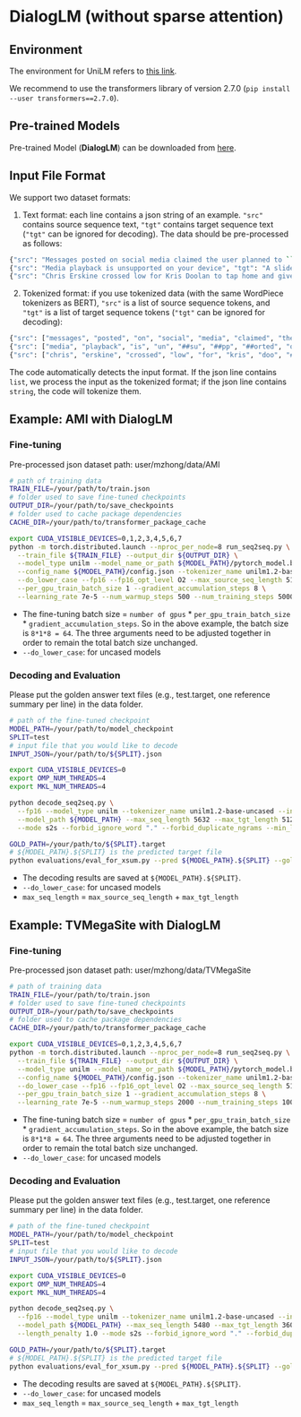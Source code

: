 # DialogLM (without sparse attention)
## Environment

The environment for UniLM refers to [this link](https://github.com/microsoft/unilm/tree/master/s2s-ft).

We recommend to use the transformers library of version 2.7.0 (`pip install --user transformers==2.7.0`).

## Pre-trained Models

Pre-trained Model (**DialogLM**) can be downloaded from [here](https://drive.google.com/file/d/18_RhUhGh_pJuQXGpXretbqEWrHBNNuhb/view?usp=sharing).

## Input File Format

We support two dataset formats:

1. Text format: each line contains a json string of an example. `"src"` contains source sequence text, `"tgt"` contains target sequence text (`"tgt"` can be ignored for decoding). The data should be pre-processed as follows:

```bash
{"src": "Messages posted on social media claimed the user planned to `` kill as many people as possible ''", "tgt": "Threats to kill pupils in a shooting at a Blackpool school are being investigated by Lancashire police ."}
{"src": "Media playback is unsupported on your device", "tgt": "A slide running the entire length of one of the steepest city centre streets in Europe has been turned into a massive three-lane water adventure ."}
{"src": "Chris Erskine crossed low for Kris Doolan to tap home and give the Jags an early lead .", "tgt": "Partick Thistle will finish in the Scottish Premiership 's top six for the first time after beating Motherwell"}
```

2. Tokenized format: if you use tokenized data (with the same WordPiece tokenizers as BERT), `"src"` is a list of source sequence tokens, and `"tgt"` is a list of target sequence tokens (`"tgt"` can be ignored for decoding):

```bash
{"src": ["messages", "posted", "on", "social", "media", "claimed", "the", "user", "planned", "to", "\"", "kill", "as", "many", "people", "as", "possible", "\""], "tgt": ["threats", "to", "kill", "pupils", "in", "a", "shooting", "at", "a", "blackpool", "school", "are", "being", "investigated", "by", "lancashire", "police", "."]}
{"src": ["media", "playback", "is", "un", "##su", "##pp", "##orted", "on", "your", "device"], "tgt": ["a", "slide", "running", "the", "entire", "length", "of", "one", "of", "the", "steep", "##est", "city", "centre", "streets", "in", "europe", "has", "been", "turned", "into", "a", "massive", "three", "-", "lane", "water", "adventure", "."]}
{"src": ["chris", "erskine", "crossed", "low", "for", "kris", "doo", "##lan", "to", "tap", "home", "and", "give", "the", "ja", "##gs", "an", "early", "lead", "."], "tgt": ["part", "##ick", "thistle", "will", "finish", "in", "the", "scottish", "premiership", "'", "s", "top", "six", "for", "the", "first", "time", "after", "beating", "mother", "##well"]}
```

The code automatically detects the input format. If the json line contains `list`, we process the input as the tokenized format; if the json line contains `string`, the code will tokenize them.


## Example: AMI with DialogLM

### Fine-tuning

Pre-processed json dataset path: user/mzhong/data/AMI

```bash
# path of training data
TRAIN_FILE=/your/path/to/train.json
# folder used to save fine-tuned checkpoints
OUTPUT_DIR=/your/path/to/save_checkpoints
# folder used to cache package dependencies
CACHE_DIR=/your/path/to/transformer_package_cache

export CUDA_VISIBLE_DEVICES=0,1,2,3,4,5,6,7
python -m torch.distributed.launch --nproc_per_node=8 run_seq2seq.py \
  --train_file ${TRAIN_FILE} --output_dir ${OUTPUT_DIR} \
  --model_type unilm --model_name_or_path ${MODEL_PATH}/pytorch_model.bin \
  --config_name ${MODEL_PATH}/config.json --tokenizer_name unilm1.2-base-uncased \
  --do_lower_case --fp16 --fp16_opt_level O2 --max_source_seq_length 5120 --max_target_seq_length 512 \
  --per_gpu_train_batch_size 1 --gradient_accumulation_steps 8 \
  --learning_rate 7e-5 --num_warmup_steps 500 --num_training_steps 5000 --save_steps 500 --cache_dir ${CACHE_DIR}
```

- The fine-tuning batch size = `number of gpus` * `per_gpu_train_batch_size` * `gradient_accumulation_steps`. So in the above example, the batch size is `8*1*8 = 64`. The three arguments need to be adjusted together in order to remain the total batch size unchanged.
- `--do_lower_case`: for uncased models

### Decoding and Evaluation

Please put the golden answer text files (e.g., test.target, one reference summary per line) in the data folder.

```bash
# path of the fine-tuned checkpoint
MODEL_PATH=/your/path/to/model_checkpoint
SPLIT=test
# input file that you would like to decode
INPUT_JSON=/your/path/to/${SPLIT}.json

export CUDA_VISIBLE_DEVICES=0
export OMP_NUM_THREADS=4
export MKL_NUM_THREADS=4

python decode_seq2seq.py \
  --fp16 --model_type unilm --tokenizer_name unilm1.2-base-uncased --input_file ${INPUT_JSON} --split $SPLIT --do_lower_case \
  --model_path ${MODEL_PATH} --max_seq_length 5632 --max_tgt_length 512 --batch_size 8 --beam_size 6 \
  --mode s2s --forbid_ignore_word "." --forbid_duplicate_ngrams --min_len 256 --length_penalty 1.0 \

GOLD_PATH=/your/path/to/${SPLIT}.target
# ${MODEL_PATH}.${SPLIT} is the predicted target file
python evaluations/eval_for_xsum.py --pred ${MODEL_PATH}.${SPLIT} --gold ${GOLD_PATH} --split ${SPLIT}
```

- The decoding results are saved at `${MODEL_PATH}.${SPLIT}`.
- `--do_lower_case`: for uncased models
- `max_seq_length` = `max_source_seq_length` + `max_tgt_length`

## Example: TVMegaSite with DialogLM

### Fine-tuning

Pre-processed json dataset path: user/mzhong/data/TVMegaSite

```bash
# path of training data
TRAIN_FILE=/your/path/to/train.json
# folder used to save fine-tuned checkpoints
OUTPUT_DIR=/your/path/to/save_checkpoints
# folder used to cache package dependencies
CACHE_DIR=/your/path/to/transformer_package_cache

export CUDA_VISIBLE_DEVICES=0,1,2,3,4,5,6,7
python -m torch.distributed.launch --nproc_per_node=8 run_seq2seq.py \
  --train_file ${TRAIN_FILE} --output_dir ${OUTPUT_DIR} \
  --model_type unilm --model_name_or_path ${MODEL_PATH}/pytorch_model.bin \
  --config_name ${MODEL_PATH}/config.json --tokenizer_name unilm1.2-base-uncased \
  --do_lower_case --fp16 --fp16_opt_level O2 --max_source_seq_length 5120 --max_target_seq_length 512 \
  --per_gpu_train_batch_size 1 --gradient_accumulation_steps 8 \
  --learning_rate 7e-5 --num_warmup_steps 2000 --num_training_steps 100000 --save_steps 5000 --cache_dir ${CACHE_DIR}
```

- The fine-tuning batch size = `number of gpus` * `per_gpu_train_batch_size` * `gradient_accumulation_steps`. So in the above example, the batch size is `8*1*8 = 64`. The three arguments need to be adjusted together in order to remain the total batch size unchanged.
- `--do_lower_case`: for uncased models

### Decoding and Evaluation

Please put the golden answer text files (e.g., test.target, one reference summary per line) in the data folder.

```bash
# path of the fine-tuned checkpoint
MODEL_PATH=/your/path/to/model_checkpoint
SPLIT=test
# input file that you would like to decode
INPUT_JSON=/your/path/to/${SPLIT}.json

export CUDA_VISIBLE_DEVICES=0
export OMP_NUM_THREADS=4
export MKL_NUM_THREADS=4

python decode_seq2seq.py \
  --fp16 --model_type unilm --tokenizer_name unilm1.2-base-uncased --input_file ${INPUT_JSON} --split $SPLIT --do_lower_case \
  --model_path ${MODEL_PATH} --max_seq_length 5480 --max_tgt_length 360 --batch_size 20 --beam_size 6 \
  --length_penalty 1.0 --mode s2s --forbid_ignore_word "." --forbid_duplicate_ngrams --min_len 192

GOLD_PATH=/your/path/to/${SPLIT}.target
# ${MODEL_PATH}.${SPLIT} is the predicted target file
python evaluations/eval_for_xsum.py --pred ${MODEL_PATH}.${SPLIT} --gold ${GOLD_PATH} --split ${SPLIT}
```

- The decoding results are saved at `${MODEL_PATH}.${SPLIT}`.
- `--do_lower_case`: for uncased models
- `max_seq_length` = `max_source_seq_length` + `max_tgt_length`

